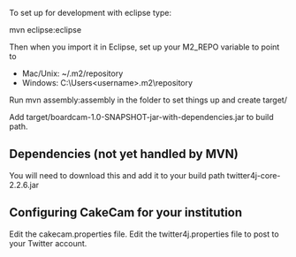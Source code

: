 To set up for development with eclipse type:

mvn eclipse:eclipse


Then when you import it in Eclipse, set up your M2_REPO variable to point to 
- Mac/Unix: ~/.m2/repository
- Windows:  C:\Users\<username>\.m2\repository


Run mvn assembly:assembly in the folder to set things up and create target/

Add target/boardcam-1.0-SNAPSHOT-jar-with-dependencies.jar to build path.



## Dependencies (not yet handled by MVN)
You will need to download this and add it to your build path
twitter4j-core-2.2.6.jar


## Configuring CakeCam for your institution

Edit the cakecam.properties file.
Edit the twitter4j.properties file to post to your Twitter account.
